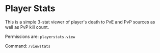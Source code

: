 # Player Stats
This is a simple 3-stat viewer of player's death to PvE and PvP sources as well as PvP kill count.

Permissions are: ``playerstats.view``

Command: ``/viewstats``
